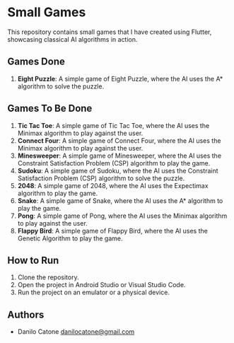# Small Games

This repository contains small games that I have created using Flutter, showcasing classical AI algorithms in action.

## Games Done

1. **Eight Puzzle**: A simple game of Eight Puzzle, where the AI uses the A* algorithm to solve the puzzle.

## Games To Be Done

1. **Tic Tac Toe**: A simple game of Tic Tac Toe, where the AI uses the Minimax algorithm to play against the user.
2. **Connect Four**: A simple game of Connect Four, where the AI uses the Minimax algorithm to play against the user.
3. **Minesweeper**: A simple game of Minesweeper, where the AI uses the Constraint Satisfaction Problem (CSP) algorithm to play the game.
4. **Sudoku**: A simple game of Sudoku, where the AI uses the Constraint Satisfaction Problem (CSP) algorithm to solve the puzzle.
5. **2048**: A simple game of 2048, where the AI uses the Expectimax algorithm to play the game.
6. **Snake**: A simple game of Snake, where the AI uses the A* algorithm to play the game.
7. **Pong**: A simple game of Pong, where the AI uses the Minimax algorithm to play against the user.
8. **Flappy Bird**: A simple game of Flappy Bird, where the AI uses the Genetic Algorithm to play the game.

## How to Run

1. Clone the repository.
2. Open the project in Android Studio or Visual Studio Code.
3. Run the project on an emulator or a physical device.

## Authors

- Danilo Catone [danilocatone@gmail.com](mailto:danilocatone@gmail.com)
